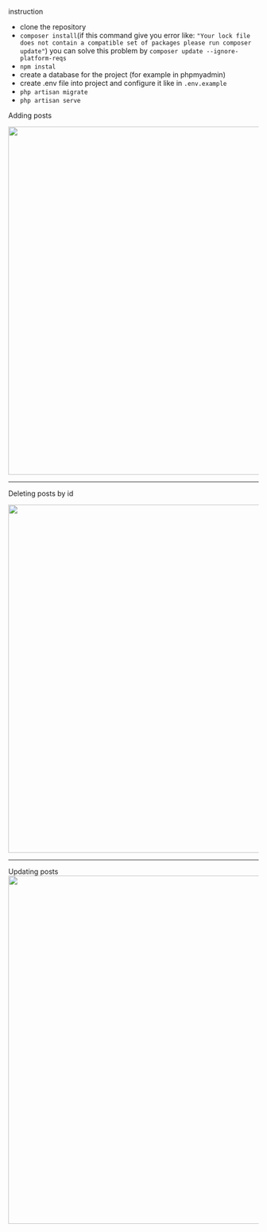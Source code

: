 instruction

- clone the repository 
- ``composer install``(if this command give you error like: ``"Your lock file does not contain a compatible set of packages please run composer update"``) you can solve this problem by  ``composer update --ignore-platform-reqs``
- ``npm instal``
- create a database for the project (for example in phpmyadmin) 
- create .env file into project and configure it like in ``.env.example``
- ``php artisan migrate``
- ``php artisan serve``


Adding posts

<img src="/add.gif" width="700"/>
<hr>

Deleting posts by id

<img src="/delete.gif" width="700"/>
<hr>
Updating posts
<img src="/update.gif" width="700"/>
